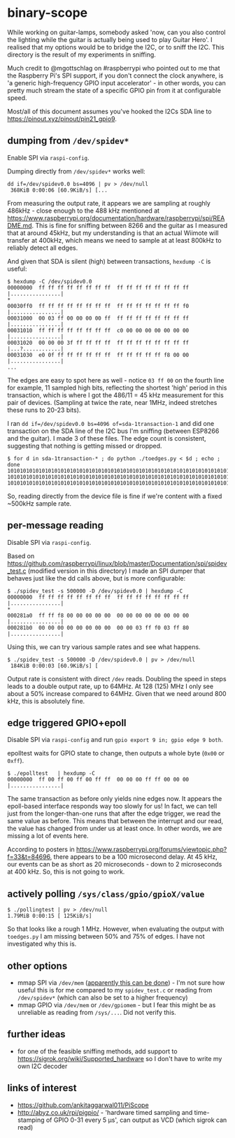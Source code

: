 # binary-scope

While working on guitar-lamps, somebody asked 'now, can you also control the lighting while the guitar is actually being used to play Guitar Hero'. I realised that my options would be to bridge the I2C, or to sniff the I2C. This directory is the result of my experiments in sniffing.

Much credit to @mgottschlag on #raspberrypi who pointed out to me that the Raspberry Pi's SPI support, if you don't connect the clock anywhere, is 'a generic high-frequency GPIO input accelerator' - in other words, you can pretty much stream the state of a specific GPIO pin from it at configurable speed.

Most/all of this document assumes you've hooked the I2Cs SDA line to https://pinout.xyz/pinout/pin21_gpio9.

## dumping from `/dev/spidev*`

Enable SPI via `raspi-config`.

Dumping directly from `/dev/spidev*` works well:
```
dd if=/dev/spidev0.0 bs=4096 | pv > /dev/null
 368KiB 0:00:06 [60.9KiB/s] [...
```

From measuring the output rate, it appears we are sampling at roughly 486kHz - close enough to the 488 kHz mentioned at https://www.raspberrypi.org/documentation/hardware/raspberrypi/spi/README.md. This is fine for sniffing between 8266 and the guitar as I measured that at around 45kHz, but my understanding is that an actual Wiimote will transfer at 400kHz, which means we need to sample at at least 800kHz to reliably detect all edges.

And given that SDA is silent (high) between transactions, `hexdump -C` is useful:
```
$ hexdump -C /dev/spidev0.0
00000000  ff ff ff ff ff ff ff ff  ff ff ff ff ff ff ff ff  |................|
*
00030ff0  ff ff ff ff ff ff ff ff  ff ff ff ff ff ff ff f0  |................|
00031000  00 03 ff 00 00 00 00 ff  ff ff ff ff ff ff ff ff  |................|
00031010  ff ff ff ff ff ff ff ff  c0 00 00 00 00 00 00 00  |................|
00031020  00 00 00 3f ff ff ff ff  ff ff ff ff ff ff ff ff  |...?............|
00031030  e0 0f ff ff ff ff ff ff  ff ff ff ff ff f8 00 00  |................|
...
```

The edges are easy to spot here as well - notice `03 ff 00` on the fourth line for example, 11 sampled high bits, reflecting the shortest 'high' period in this transaction, which is where I got the 486/11 = 45 kHz measurement for this pair of devices. (Sampling at twice the rate, near 1MHz, indeed stretches these runs to 20-23 bits).

I ran `dd if=/dev/spidev0.0 bs=4096 of=sda-1transaction-1` and did one transaction on the SDA line of the I2C bus I'm sniffing (between ESP8266 and the guitar). I made 3 of these files. The edge count is consistent, suggesting that nothing is getting missed or dropped.
```
$ for d in sda-1transaction-* ; do python ./toedges.py < $d ; echo ; done
10101010101010101010101010101010101010101010101010101010101010101010101010101010101010101
10101010101010101010101010101010101010101010101010101010101010101010101010101010101010101
10101010101010101010101010101010101010101010101010101010101010101010101010101010101010101
```

So, reading directly from the device file is fine if we're content with a fixed ~500kHz sample rate.

## per-message reading

Disable SPI via `raspi-config`.

Based on https://github.com/raspberrypi/linux/blob/master/Documentation/spi/spidev_test.c (modified version in this directory) I made an SPI dumper that behaves just like the dd calls above, but is more configurable:
```
$ ./spidev_test -s 500000 -D /dev/spidev0.0 | hexdump -C
00000000  ff ff ff ff ff ff ff ff  ff ff ff ff ff ff ff ff  |................|
*
000281a0  ff ff f8 00 00 00 00 00  00 00 00 00 00 00 00 00  |................|
000281b0  00 00 00 00 00 00 00 00  00 00 03 ff f0 03 ff 80  |................|
```

Using this, we can try various sample rates and see what happens. 

```
$ ./spidev_test -s 500000 -D /dev/spidev0.0 | pv > /dev/null
 184KiB 0:00:03 [60.9KiB/s] [
```

Output rate is consistent with direct `/dev` reads. Doubling the speed in steps leads to a double output rate, up to 64MHz. At 128 (125) MHz I only see about a 50% increase compared to 64MHz. Given that we need around 800 kHz, this is absolutely fine.

## edge triggered GPIO+epoll

Disable SPI via `raspi-config` and run `gpio export 9 in; gpio edge 9 both`.

epolltest waits for GPIO state to change, then outputs a whole byte (`0x00` or `0xff`).
```
$ ./epolltest   | hexdump -C
00000000  ff 00 ff 00 ff 00 ff ff  00 00 00 ff ff 00 00 00  |................|
```

The same transaction as before only yields nine edges now. It appears the epoll-based interface responds way too slowly for us! In fact, we can tell just from the longer-than-one runs that after the edge trigger, we read the same value as before. This means that between the interrupt and our read, the value has changed from under us at least once. In other words, we are missing a lot of events here.

According to posters in https://www.raspberrypi.org/forums/viewtopic.php?f=33&t=84696, there appears to be a 100 microsecond delay. At 45 kHz, our events can be as short as 20 microseconds - down to 2 microseconds at 400 kHz. So, this is not going to work.

## actively polling `/sys/class/gpio/gpioX/value`

```
$ ./pollingtest | pv > /dev/null
1.79MiB 0:00:15 [ 125KiB/s]
```

So that looks like a rough 1 MHz. However, when evaluating the output with `toedges.py` I am missing between 50% and 75% of edges. I have not investigated why this is.

## other options
* mmap SPI via `/dev/mem` ([apparently this can be done](http://raspberrypi.stackexchange.com/a/2044)) - I'm not sure how useful this is for me compared to my `spidev_test.c` or reading from `/dev/spidev*` (which can also be set to a higher frequency)
* mmap GPIO via `/dev/mem` or `/dev/gpiomem` - but I fear this might be as unreliable as reading from `/sys/...`. Did not verify this.

## further ideas
* for one of the feasible sniffing methods, add support to https://sigrok.org/wiki/Supported_hardware so I don't have to write my own I2C decoder

## links of interest
* https://github.com/ankitaggarwal011/PiScope
* http://abyz.co.uk/rpi/pigpio/ - 'hardware timed sampling and time-stamping of GPIO 0-31 every 5 µs', can output as VCD (which sigrok can read)